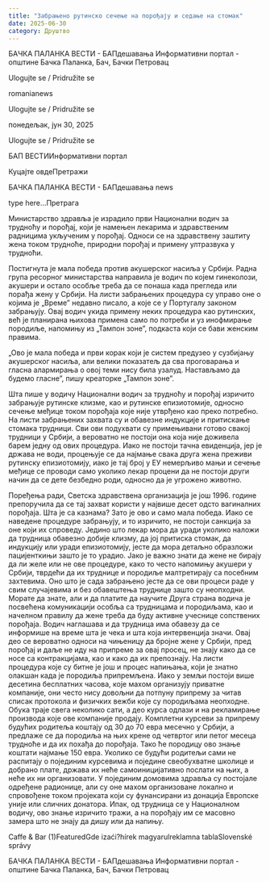 ```yaml
---
title: "Забрањено рутинско сечење на порођају и седање на стомак"
date: 2025-06-30
category: Друштво
---
```


БАЧКА ПАЛАНКА ВЕСТИ - БАПдешавања Информативни портал - општине Бачка Паланка, Бач, Бачки Петровац

Ulogujte se / Pridružite se

romanianews

Ulogujte se / Pridružite se

понедељак, јун 30, 2025

Ulogujte se / Pridružite se

БАП ВЕСТИИнформативни портал

Куцајте овдеПретражи

БАЧКА ПАЛАНКА ВЕСТИ - БАПдешавања news

type here...Претрага

Министарство здравља је израдило први Национални водич за трудноћу и порођај, који је намењен лекарима и здравственим радницима укљученим у порођај. Односи се на здравствену заштиту жена током трудноће, природни порођај и примену ултразвука у трудноћи.

Постигнута је мала победа против акушерског насиља у Србији. Радна група ресорног министарства направила је водич по којем гинеколози, акушери и остало особље треба да се понаша када прегледа или порађа жену у Србији. На листи забрањених процедура су управо оне о којима је „Време” недавно писало, а које се у Португалу законом забрањују.
Овај водич укида примену неких процедура као рутинских, већ је планирана њихова примена само по потреби и уз инофмирање породиље, напомињу из „Тампон зоне”, подкаста који се бави женским правима.


„Ово је мала победа и први корак који је систем предузео у сузбијању акушерског насиља, али велики показатељ да сва проговарања и гласна алармирања о овој теми нису била узалуд. Настављамо да будемо гласне”, пишу креаторке „Тампон зоне”.


Шта пише у водичу
Национални водич за трудноћу и порођај изричито забрањује рутинске клизме, као и рутинске епизиотомије, односно сечење међице током порођаја које није утврђено као преко потребно. На листи забрањених захвата су и обавезне индукције и притискање стомака трудници.
Сви ови подухвати су примењивани готово свакој трудници у Србији, а вероватно не постоји она која није доживела барем једну од ових процедура. Иако не постоји тачна евиденција, јер је држава не води, процењује се да најмање свака друга жена преживи рутинску епизиотомију, иако је тај број у ЕУ немерљиво мањи и сечење међице се проводи само уколико лекар процени да не постоји други начин да се дете безбедно роди, односно да је угрожено животно.


Поређења ради, Светска здравствена организација је још 1996. године препоручила да се тај захват користи у највише десет одсто вагиналних порођаја.
Шта је са казнама? Зато је ово и само мала победа.
Иако се наведене процедуре забрањују, и то изричито, не постоји санкција за оне који их спроведу. Једино што лекар мора да уради уколико наложи да трудница обавезно добије клизму, да јој притиска стомак, да индукцију или уради епизиотомију, јесте да мора детаљно образложи пацијенткињи зашто је то урадио.
Јако је важно знати да жене не бирају да ли желе или не ове процедуре, како то често напомињу акушери у Србији, тврдећи да их труднице и породиље малтретирају са посебним захтевима. Оно што је сада забрањено јесте да се ови процеси раде у свим случајевима и без обавештења труднице зашто су неопходни.
Морате да знате, али и да платите да научите
Друга страна водича је посвећена комуникацији особља са трудницама и породиљама, као и начелном правилу да жене треба да буду активне учеснице сопствених порођаја. Водич наглашава и да трудница има обавезу да се информише на време шта је чека и шта која интервенција значи.
Овај део се вероватно односи на чињеницу да бројне жене у Србији, пред порођај и даље не иду на припреме за овај просец, не знају како да се носе са контракцијама, као и како да их препознају. На листи процедура које су битне је још и процес напињања, који је знатно олакшан када је породиља припремљена.
Иако у земљи постоји више десетина бесплатних часова, које махом организују приватне компаније, они често нису довољни да потпуну припрему за читав списак протокола и физичких вежби које су породиљама неопходне. Обука траје свега неколико сати, а део курса одлази и на рекламирање производа које ове компаније продају.
Комплетни курсеви за припрему будућих родитеља коштају од 30 до 70 евра месечно у Србији, а предлаже се да породиља на њих крене од четвртог или петог месеца трудноће и да их похађа до порођаја. Тако ће породицу ово знање коштати најмање 150 евра.
Уколико се будући родитељи сами не распитају о појединим курсевима и поједине свеобухватне школице и добрано плате, држава их неће самоиницијативно послати на њих, а неће их ни организовати. У појединим домовима здравља су постојале одређене радионице, али су оне махом организоване локално и спровођене током пројеката који су фунансирани из донација Европске уније или сличних донатора.
Ипак, од трудница се у Националном водичу, ово знање изричито тражи, а на порођају им се масовно замера што не знају да дишу или да напињу.

Caffe & Bar (1)FeaturedGde izaći?hírek magyarulreklamna tablaSlovenské správy

БАЧКА ПАЛАНКА ВЕСТИ - БАПдешавања Информативни портал - општине Бачка Паланка, Бач, Бачки Петровац
